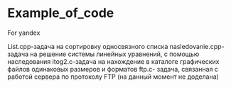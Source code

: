 # Example_of_code
For yandex

List.cpp-задача на сортировку односвязного списка 
nasledovanie.cpp-задача на решение системы линейных уравнений, с помощью наследования
itog2.c-задача на нахождение в каталоге графических файлов одинаковых размеров и форматов
ftp.c- задача, связанная с работой сервера по протоколу FTP (на данный момент не доделана)
